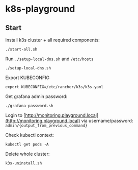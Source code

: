 # k8s-playground

## Start

Install k3s cluster + all required components:

```
./start-all.sh
```

Run `./setup-local-dns.sh` and  `/etc/hosts`
```
./setup-local-dns.sh
```

Export KUBECONFIG

```
export KUBECONFIG=/etc/rancher/k3s/k3s.yaml
```

Get grafana admin password:
```
./grafana-password.sh
```

Login to [http://monitoring.playground.local](http://monitoring.playground.local) via username/password: `admin/{output_from_previous_command}`


Check kubectl context:

```
kubectl get pods -A
```

Delete whole cluster:

```
k3s-uninstall.sh
```